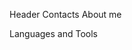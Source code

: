 Header
Contacts
About me

Languages and Tools

<!-- GitHub Stats -- >
<a href="https://github.com/Sumwader">
  <img align="center" style="margin:0.5rem" src="https://github-readme-stats.vercel.app/api/top-langs/?username=Sunwader&hide=html,css&title_color=ffffff&text_color=c9cacc&icon_color=4AB197&bg_color=1A2B34" />
</a>
<a href="https://github.com/Sumwader">
  <img align="center" style="margin:0.5rem" src="https://github-readme-stats.vercel.app/api?username=Sunwader&show_icons=true&line_height=27&count_private=true&title_color=ffffff&text_color=c9cacc&icon_color=4AB097&bg_color=1A2B34" alt="Sunwader GitHub Stats" />
</a>
